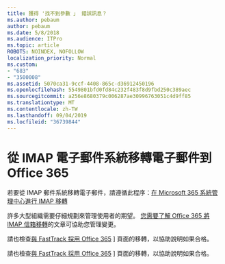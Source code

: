 ```yaml
---
title: 獲得 '找不到參數 」 錯誤訊息？
ms.author: pebaum
author: pebaum
ms.date: 5/8/2018
ms.audience: ITPro
ms.topic: article
ROBOTS: NOINDEX, NOFOLLOW
localization_priority: Normal
ms.custom:
- "683"
- "3500008"
ms.assetid: 5070ca31-9ccf-4408-865c-d36912450196
ms.openlocfilehash: 5549801bfd0fd84c232f483f8d9fbd250c389aec
ms.sourcegitcommit: a256e8680379c006287ae30996763051c4d9ff85
ms.translationtype: MT
ms.contentlocale: zh-TW
ms.lasthandoff: 09/04/2019
ms.locfileid: "36739844"
---
```

# <a name="migrating-email-from-imap-email-system-to-office-365"></a>從 IMAP 電子郵件系統移轉電子郵件到 Office 365

若要從 IMAP 郵件系統移轉電子郵件，請遵循此程序：[在 Microsoft 365 系統管理中心進行 IMAP 移轉](https://docs.microsoft.com/Exchange/mailbox-migration/migrating-imap-mailboxes/imap-migration-in-the-admin-center)
  
許多大型組織需要仔細規劃來管理使用者的期望。 [您需要了解 Office 365 將 IMAP 信箱移轉](https://docs.microsoft.com/Exchange/mailbox-migration/migrating-imap-mailboxes/migrating-imap-mailboxes)的文章可協助您管理變更。

請也檢查[與 FastTrack 採用 Office 365](https://www.microsoft.com/fasttrack/microsoft-365/office-365) ] 頁面的移轉，以協助說明如果合格。
  

請也檢查[與 FastTrack 採用 Office 365](https://www.microsoft.com/fasttrack/microsoft-365/office-365) ] 頁面的移轉，以協助說明如果合格。
  